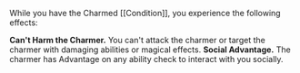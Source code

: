 While you have the Charmed [[Condition]], you experience the following effects:

**Can't Harm the Charmer.**
	You can't attack the charmer or target the charmer with damaging abilities or magical effects.
**Social Advantage.**
	The charmer has Advantage on any ability check to interact with you socially.